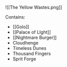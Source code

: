 ![[The Yellow Wastes.png]]

Contains:
- [[Golo]]
- [[Palace of LIght]]
- [[Nightmare Burger]]
- Cloudhenge
- Timeless Dunes
- Thousand Fingers
- Sprit Forge